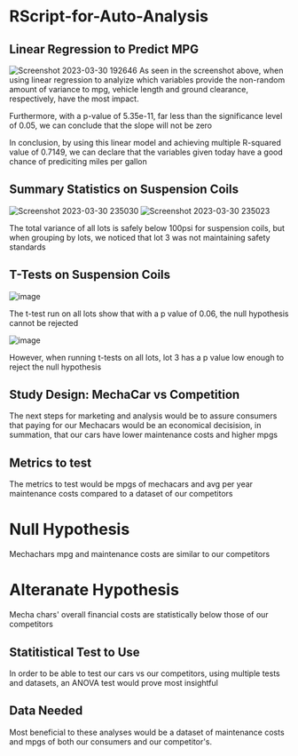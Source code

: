 # RScript-for-Auto-Analysis

## Linear Regression to Predict MPG

![Screenshot 2023-03-30 192646](https://user-images.githubusercontent.com/116928193/229011434-8049e1dc-3106-4064-a01f-e772fc7b0be8.png)
As seen in the screenshot above, when using linear regression to analyize which variables provide the non-random amount of variance to mpg, vehicle length and ground clearance, respectively, have the most impact.

Furthermore, with a p-value of 5.35e-11, far less than the significance level of 0.05, we can conclude that the slope will not be zero

In conclusion, by using this linear model and achieving multiple R-squared value of 0.7149, we can declare that the variables given today have a good chance of prediciting miles per gallon

## Summary Statistics on Suspension Coils
![Screenshot 2023-03-30 235030](https://user-images.githubusercontent.com/116928193/229045471-fb2c3b92-dac8-4151-b7c5-53d00871fdf1.png)
![Screenshot 2023-03-30 235023](https://user-images.githubusercontent.com/116928193/229045508-699205ac-f0ae-4ceb-bb50-05fa0e01b8cb.png)

The total variance of all lots is safely below 100psi for suspension coils, but when grouping by lots, we noticed that lot 3 was not maintaining safety standards

## T-Tests on Suspension Coils

![image](https://user-images.githubusercontent.com/116928193/229048582-a69eea50-4be2-42b9-bdf4-93ff0b102132.png)

The t-test run on all lots show that with a p value of 0.06, the null hypothesis cannot be rejected

![image](https://user-images.githubusercontent.com/116928193/229047275-79eff50c-0a39-4233-9e91-fefa0ef03c48.png)

However, when running t-tests on all lots, lot 3 has a p value low enough to reject the null hypothesis 

## Study Design: MechaCar vs Competition

The next steps for marketing and analysis would be to assure consumers that paying for our Mechacars would be an economical decisision, in summation, that our cars have lower maintenance costs and higher mpgs

## Metrics to test
The metrics to test would be mpgs of mechacars and avg per year maintenance costs compared to a dataset of our competitors

# Null Hypothesis

Mechachars mpg and maintenance costs are similar to our competitors

# Alteranate Hypothesis
Mecha chars' overall financial costs are statistically below those of our competitors

## Statitistical Test to Use

In order to be able to test our cars vs our competitors, using multiple tests and datasets, an ANOVA test would prove most insightful

## Data Needed

Most beneficial to these analyses would be a dataset of maintenance costs and mpgs of both our consumers and our competitor's.


